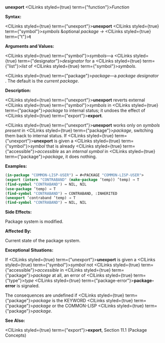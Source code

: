 **unexport** <ClLinks styled={true} term={"function"}><i>Function</i></ClLinks> 



**Syntax:** 



<ClLinks styled={true} term={"unexport"}><b>unexport</b></ClLinks> <ClLinks styled={true} term={"symbol"}><i>symbols</i></ClLinks> &amp;optional *package →* <ClLinks styled={true} term={"t"}><b>t</b></ClLinks> 



**Arguments and Values:** 



<ClLinks styled={true} term={"symbol"}><i>symbols</i></ClLinks>—a <ClLinks styled={true} term={"designator"}><i>designator</i></ClLinks> for a <ClLinks styled={true} term={"list"}><i>list</i></ClLinks> of <ClLinks styled={true} term={"symbol"}><i>symbols</i></ClLinks>. 



<ClLinks styled={true} term={"package"}><i>package</i></ClLinks>—a *package designator* . The default is the *current package*. 



**Description:** 



<ClLinks styled={true} term={"unexport"}><b>unexport</b></ClLinks> reverts external <ClLinks styled={true} term={"symbol"}><i>symbols</i></ClLinks> in <ClLinks styled={true} term={"package"}><i>package</i></ClLinks> to internal status; it undoes the effect of <ClLinks styled={true} term={"export"}><b>export</b></ClLinks>. 



<ClLinks styled={true} term={"unexport"}><b>unexport</b></ClLinks> works only on *symbols present* in <ClLinks styled={true} term={"package"}><i>package</i></ClLinks>, switching them back to internal status. If <ClLinks styled={true} term={"unexport"}><b>unexport</b></ClLinks> is given a <ClLinks styled={true} term={"symbol"}><i>symbol</i></ClLinks> that is already <ClLinks styled={true} term={"accessible"}><i>accessible</i></ClLinks> as an *internal symbol* in <ClLinks styled={true} term={"package"}><i>package</i></ClLinks>, it does nothing. 



**Examples:**
```lisp
(in-package "COMMON-LISP-USER") → #<PACKAGE "COMMON-LISP-USER"> 
(export (intern "CONTRABAND" (make-package ’temp)) ’temp) → T 
(find-symbol "CONTRABAND") → NIL, NIL 
(use-package ’temp) → T 
(find-symbol "CONTRABAND") → CONTRABAND, :INHERITED 
(unexport ’contraband ’temp) → T 
(find-symbol "CONTRABAND") → NIL, NIL 
```
**Side Effects:** 



Package system is modified. 



**Affected By:** 



Current state of the package system. 



**Exceptional Situations:** 



If <ClLinks styled={true} term={"unexport"}><b>unexport</b></ClLinks> is given a <ClLinks styled={true} term={"symbol"}><i>symbol</i></ClLinks> not <ClLinks styled={true} term={"accessible"}><i>accessible</i></ClLinks> in <ClLinks styled={true} term={"package"}><i>package</i></ClLinks> at all, an error of <ClLinks styled={true} term={"type"}><i>type</i></ClLinks> <ClLinks styled={true} term={"package-error"}><b>package-error</b></ClLinks> is signaled. 



The consequences are undefined if <ClLinks styled={true} term={"package"}><i>package</i></ClLinks> is the KEYWORD <ClLinks styled={true} term={"package"}><i>package</i></ClLinks> or the COMMON-LISP <ClLinks styled={true} term={"package"}><i>package</i></ClLinks>. 



 



 



**See Also:** 



<ClLinks styled={true} term={"export"}><b>export</b></ClLinks>, Section 11.1 (Package Concepts) 



